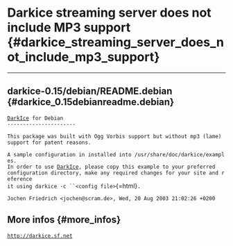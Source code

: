 # Darkice streaming server does not include MP3 support {#darkice_streaming_server_does_not_include_mp3_support}

------------------------------------------------------------------------

## darkice-0.15/debian/README.debian {#darkice_0.15debianreadme.debian}

[`DarkIce`](DarkIce "wikilink")` for Debian`\
`----------------------`

`This package was built with Ogg Vorbis support but without mp3 (lame)`\
`support for patent reasons.`

`A sample configuration in installed into /usr/share/doc/darkice/examples.`\
`In order to use `[`DarkIce`](DarkIce "wikilink")`, please copy this example to your preferred`\
`configuration directory, make any required changes for your site and reference`\
`it using darkice -c ``<config file>`{=html}`.`

`Jochen Friedrich <jochen@scram.de>, Wed, 20 Aug 2003 21:02:26 +0200`

## More infos {#more_infos}

[`http://darkice.sf.net`](http://darkice.sf.net)

